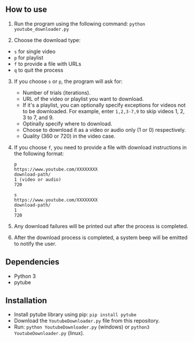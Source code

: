 ## How to use

1. Run the program using the following command: 
`python youtube_downloader.py`


2. Choose the download type:
- `s` for single video
- `p` for playlist
- `f` to provide a file with URLs
- `q` to quit the process

3. If you choose `s` or `p`, the program will ask for:
    - Number of trials (iterations).
    - URL of the video or playlist you want to download.
    - If it's a playlist, you can optionally specify exceptions for videos not to be downloaded. For example, enter `1,2,3-7,9` to skip videos 1, 2, 3 to 7, and 9.
    - Optinally specify where to download.
    - Choose to download it as a video or audio only (1 or 0) respectively.
    - Quality (360 or 720) in the video case.

4. If you choose `f`, you need to provide a file with download instructions in the following format:
     ```
     p
    https://www.youtube.com/XXXXXXXX
    download-path/
    1 (video or audio)
    720

    s
    https://www.youtube.com/XXXXXXXX
    download-path/
    1
    720
     ```

5. Any download failures will be printed out after the process is completed.

6. After the download process is completed, a system beep will be emitted to notify the user.


## Dependencies

- Python 3
- pytube

## Installation

  - Install pytube library using pip:
    `pip install pytube`
  - Download the `YoutubeDownloader.py` file from this repository.
  - Run: `python YoutubeDownloader.py` (windows) or `python3 YoutubeDownloader.py` (linux).

